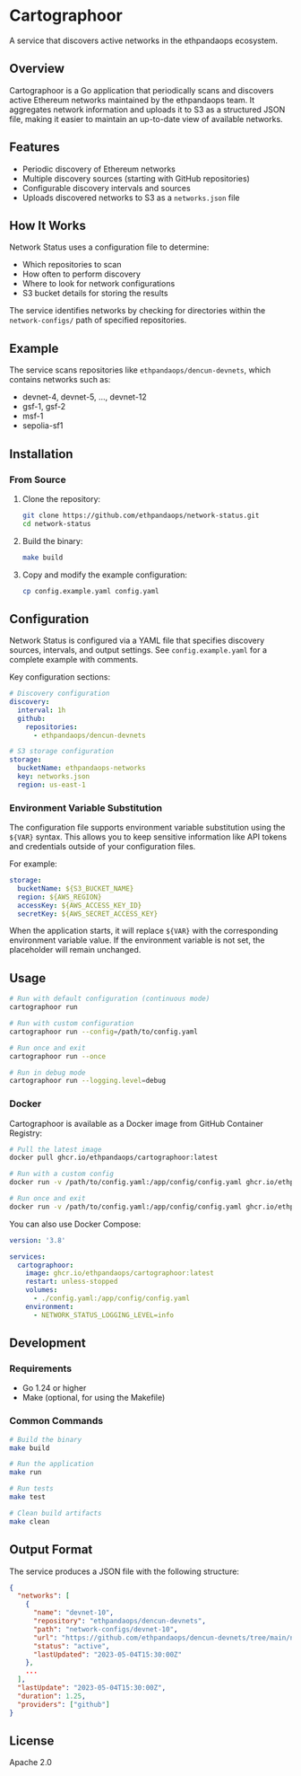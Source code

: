 # Cartographoor

A service that discovers active networks in the ethpandaops ecosystem.

## Overview

Cartographoor is a Go application that periodically scans and discovers active Ethereum networks maintained by the ethpandaops team. It aggregates network information and uploads it to S3 as a structured JSON file, making it easier to maintain an up-to-date view of available networks.

## Features

- Periodic discovery of Ethereum networks
- Multiple discovery sources (starting with GitHub repositories)
- Configurable discovery intervals and sources
- Uploads discovered networks to S3 as a `networks.json` file

## How It Works

Network Status uses a configuration file to determine:
- Which repositories to scan
- How often to perform discovery
- Where to look for network configurations
- S3 bucket details for storing the results

The service identifies networks by checking for directories within the `network-configs/` path of specified repositories.

## Example

The service scans repositories like `ethpandaops/dencun-devnets`, which contains networks such as:
- devnet-4, devnet-5, ..., devnet-12
- gsf-1, gsf-2
- msf-1
- sepolia-sf1

## Installation

### From Source

1. Clone the repository:
   ```bash
   git clone https://github.com/ethpandaops/network-status.git
   cd network-status
   ```

2. Build the binary:
   ```bash
   make build
   ```

3. Copy and modify the example configuration:
   ```bash
   cp config.example.yaml config.yaml
   ```

## Configuration

Network Status is configured via a YAML file that specifies discovery sources, intervals, and output settings. See `config.example.yaml` for a complete example with comments.

Key configuration sections:

```yaml
# Discovery configuration
discovery:
  interval: 1h
  github:
    repositories:
      - ethpandaops/dencun-devnets

# S3 storage configuration
storage:
  bucketName: ethpandaops-networks
  key: networks.json
  region: us-east-1
```

### Environment Variable Substitution

The configuration file supports environment variable substitution using the `${VAR}` syntax. This allows you to keep sensitive information like API tokens and credentials outside of your configuration files.

For example:

```yaml
storage:
  bucketName: ${S3_BUCKET_NAME}
  region: ${AWS_REGION}
  accessKey: ${AWS_ACCESS_KEY_ID}
  secretKey: ${AWS_SECRET_ACCESS_KEY}
```

When the application starts, it will replace `${VAR}` with the corresponding environment variable value. If the environment variable is not set, the placeholder will remain unchanged.

## Usage

```bash
# Run with default configuration (continuous mode)
cartographoor run

# Run with custom configuration
cartographoor run --config=/path/to/config.yaml

# Run once and exit
cartographoor run --once

# Run in debug mode 
cartographoor run --logging.level=debug
```

### Docker

Cartographoor is available as a Docker image from GitHub Container Registry:

```bash
# Pull the latest image
docker pull ghcr.io/ethpandaops/cartographoor:latest

# Run with a custom config
docker run -v /path/to/config.yaml:/app/config/config.yaml ghcr.io/ethpandaops/cartographoor:latest

# Run once and exit
docker run -v /path/to/config.yaml:/app/config/config.yaml ghcr.io/ethpandaops/cartographoor:latest run --once
```

You can also use Docker Compose:

```yaml
version: '3.8'

services:
  cartographoor:
    image: ghcr.io/ethpandaops/cartographoor:latest
    restart: unless-stopped
    volumes:
      - ./config.yaml:/app/config/config.yaml
    environment:
      - NETWORK_STATUS_LOGGING_LEVEL=info
```

## Development

### Requirements

- Go 1.24 or higher
- Make (optional, for using the Makefile)

### Common Commands

```bash
# Build the binary
make build

# Run the application
make run

# Run tests
make test

# Clean build artifacts
make clean
```

## Output Format

The service produces a JSON file with the following structure:

```json
{
  "networks": [
    {
      "name": "devnet-10",
      "repository": "ethpandaops/dencun-devnets",
      "path": "network-configs/devnet-10",
      "url": "https://github.com/ethpandaops/dencun-devnets/tree/main/network-configs/devnet-10",
      "status": "active",
      "lastUpdated": "2023-05-04T15:30:00Z"
    },
    ...
  ],
  "lastUpdate": "2023-05-04T15:30:00Z",
  "duration": 1.25,
  "providers": ["github"]
}
```

## License

Apache 2.0